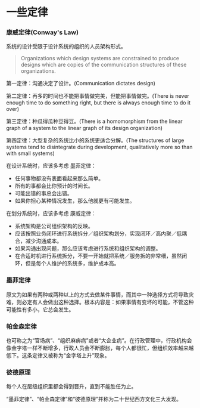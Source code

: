 # 一些定律

### 康威定律(Conway's Law)

系统的设计受限于设计系统的组织的人员架构形式。

> Organizations which design systems are constrained to produce designs which are copies of the communication structures of these organizations.

第一定律：沟通决定了设计。(Communication dictates design)

第二定律：再多的时间也不能把事情做完美，但能把事情做完。(There is never enough time to do something right, but there is always enough time to do it over)

第三定律：种瓜得瓜种豆得豆。(There is a homomorphism from the linear graph of a system to the linear graph of its design organization)

第四定律：大型复杂的系统比小的系统更适合分解。(The structures of large systems tend to disintegrate during development, qualitatively more so than with small systems)

在设计系统时，应该多考虑 墨菲定律：

- 任何事物都没有表面看起来那么简单。
- 所有的事都会比你预计的时间长。
- 可能出错的事总会出错。
- 如果你担心某种情况发生，那么他就更有可能发生。

在划分系统时，应该多考虑 康威定律：

- 系统架构是公司组织架构的反映。
- 应该按照业务闭环进行系统拆分／组织架构划分，实现闭环／高内聚／低耦合，减少沟通成本。
- 如果沟通出现问题，那么应该考虑进行系统和组织架构的调整。
- 在合适时机进行系统拆分，不要一开始就把系统／服务拆的非常细，虽然闭环，但是每个人维护的系统多，维护成本高。

### 墨菲定律

原文为如果有两种或两种以上的方式去做某件事情，而其中一种选择方式将导致灾难，则必定有人会做出这种选择。根本内容是：如果事情有变坏的可能，不管这种可能性有多小，它总会发生。

### 帕金森定律

也可称之为“官场病”、“组织麻痹病”或者“大企业病”。在行政管理中，行政机构会像金字塔一样不断增多，行政人员会不断膨胀，每个人都很忙，但组织效率越来越低下。这条定律又被称为“金字塔上升”现象。

### 彼德原理

每个人在层级组织里都会得到晋升，直到不能胜任为止。

“墨菲定律”、“帕金森定律”和“彼德原理”并称为二十世纪西方文化三大发现。

